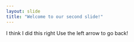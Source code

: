 ```yaml
---
layout: slide
title: "Welcome to our second slide!"
---
```

I think I did this right 
Use the left arrow to go back!
